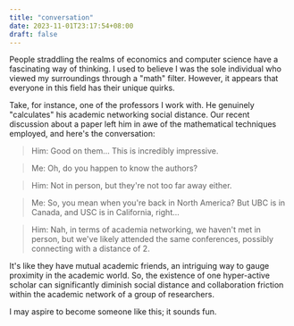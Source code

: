 ```yaml
---
title: "conversation"
date: 2023-11-01T23:17:54+08:00
draft: false
---
```


People straddling the realms of economics and computer science have a fascinating way of thinking. I used to believe I was the sole individual who viewed my surroundings through a "math" filter. However, it appears that everyone in this field has their unique quirks.

Take, for instance, one of the professors I work with. He genuinely "calculates" his academic networking social distance. Our recent discussion about a paper left him in awe of the mathematical techniques employed, and here's the conversation:

> Him: Good on them... This is incredibly impressive.

> Me: Oh, do you happen to know the authors?

> Him: Not in person, but they're not too far away either.

> Me: So, you mean when you're back in North America? But UBC is in Canada, and USC is in California, right...

> Him: Nah, in terms of academia networking, we haven't met in person, but we've likely attended the same conferences, possibly connecting with a distance of 2.

It's like they have mutual academic friends, an intriguing way to gauge proximity in the academic world. So, the existence of one hyper-active scholar can significantly diminish social distance and collaboration friction within the academic network of a group of researchers.

I may aspire to become someone like this; it sounds fun.
